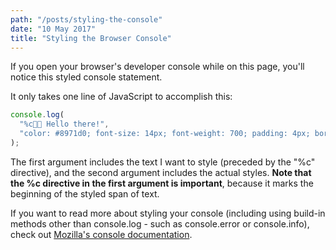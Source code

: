 ```yaml
---
path: "/posts/styling-the-console"
date: "10 May 2017"
title: "Styling the Browser Console"
---
```


If you open your browser's developer console while on this page, you'll notice this styled console statement.

It only takes one line of JavaScript to accomplish this:

```js
console.log(
  "%c💁🏻 Hello there!",
  "color: #8971d0; font-size: 14px; font-weight: 700; padding: 4px; border: 2px solid #8971d0;"
);
```

The first argument includes the text I want to style (preceded by the "%c" directive), and the second argument includes the actual styles. **Note that the %c directive in the first argument is important**, because it marks the beginning of the styled span of text.

If you want to read more about styling your console (including using build-in methods other than console.log - such as console.error or console.info), check out [Mozilla's console documentation](https://developer.mozilla.org/en-US/docs/Web/API/console).
